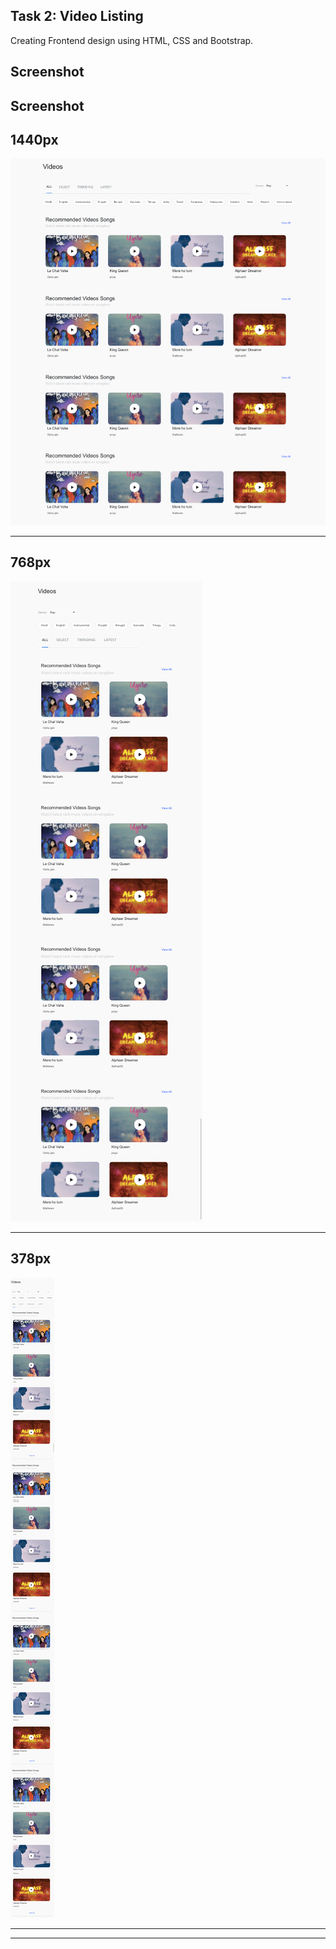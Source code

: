 ## Task 2: Video Listing

Creating Frontend design using HTML, CSS and Bootstrap.

## Screenshot

## Screenshot

## 1440px

<img src="../Readme-Images/task2-desktop.png" />

---

## 768px

<img src="../Readme-Images/task2-tab.png" />

---

## 378px

<img src="../Readme-Images/task2-mobile.png" />

---
---